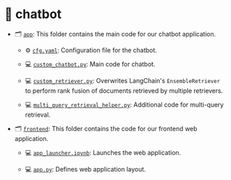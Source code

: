 # 👾 chatbot

- 🗂️ [`app`](app): This folder contains the main code for our chatbot application.

    - ⚙️ [`cfg.yaml`](app/cfg.yaml): Configuration file for the chatbot.

    - 💻 [`custom_chatbot.py`](app/custom_chatbot.py): Main code for chatbot.

    - 💻 [`custom_retriever.py`](app/custom_chatbot.py): Overwrites LangChain's `EnsembleRetriever` to perform rank fusion of documents retrieved by multiple retrievers.

    - 💻 [`multi_query_retrieval_helper.py`](app/multi_query_retrieval_helper.py): Additional code for multi-query retrieval.

- 🗂️ [`frontend`](frontend): This folder contains the code for our frontend web application.

    - 💻 [`app_launcher.ipynb`](frontend/app_launcher.ipynb): Launches the web application.

    - 💻 [`app.py`](frontend/app.py): Defines web application layout.